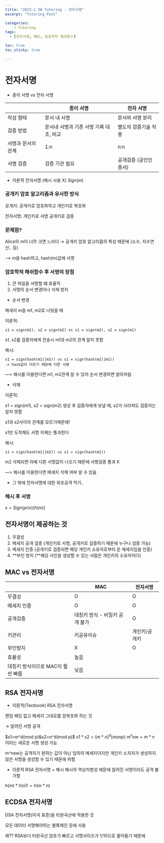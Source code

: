 ```yaml
---
title: "2023-1 SW Tutoring - 전자서명"
excerpt: "Tutoring Post"

categories:
    - Tutoring
tags:
  - [전자서명, MAC, 암호학적 해쉬함수]

toc: true
toc_sticky: true
 
---
```

# 전자서명

- 종이 서명 vs 전자 서명

| |종이 서명|전자 서명|
|---|---|---|
작성 형태|문서 내 서명|문서와 서명 분리
검증 방법|문서내 서명과 기존 서명 기록 대조, 비교| 별도의 검증기술 적용
서명과 문서의 관계|1:n|n:n
서명 검증|검증 기관 필요|공개검증 (공인인증서)

- 이론적 전자서명 (해시 사용 X)
$Sign(m)$

### 공개키 암호 알고리즘과 유사한 방식

공개키: 공개키로 암호화하고 개인키로 복호화

전자서명: 개인키로 서명 공개키로 검증

### 문제점?

Alice의 m이 너무 크면 느리다 → 공개키 암호 알고리즘의 특성 때문에 (소수, 지수연산.. 등)

—> m을 hash하고, hash(m)값에 서명

### 암호학적 해쉬함수 후 서명의 장점

1. 큰 파일을 서명할 떄 효율적
2. 서명의 순서 변경이나 삭제 방지
- 순서 변경

메세지 m을 m1, m2로 나눴을 때

이론적:
```
s1 = sign(m1), s2 = sign(m2) vs s1 = sign(m2), s2 = sign(m1)
```
s1, s2를 검증자에게 전송시 m1과 m2의 관계 알지 못함

해시:
```
s1 = sign(hash(m1||m2)) vs s1 = sign(hash(m2||m1))  
-> hash값이 다르기 때문에 다른 서명
```
—> 해시를 이용한다면 m1, m2관계 알 수 있어 순서 변경하면 알아차림

- 삭제

이론적:

s1 = sign(m1), s2 = sign(m2) 생성 후 검증자에게 보낼 때, s2가 사라져도 검증자는 알지 못함

s1과 s2사이의 관계를 모르기때문에!

s1만 도착해도 서명 자체는 통과한다

해시:
```
s1 = sign(hash(m1||m2)) vs s1 = sign(hash(m1))
```

m2 삭제되면 아예 다른 서명값이 나오기 때문에 서명검증 통과 X

—> 해시를 이용한다면 메세지 삭제 여부 알 수 있음

- 그 밖에 전자서명에 대한 위조공격 막기..

### 해시 후 서명
$s=Sign(priv)(h(m))$

## 전자서명이 제공하는 것

1. 무결성
2. 메세지 공개 검증 (개인키로 서명, 공개키로 검증하기 때문에 누구나 검증 가능)
3. 메세지 인증 (공개키로 검증되면 해당 개인키 소유자로부터 온 메세지임을 인증)
4. **부인 방지 (**해당 사인을 생성할 수 있는 사람은 개인키의 소유자이다)

## MAC vs 전자서명

|  | MAC | 전자서명 |
| --- | --- | --- |
| 무결성 | O | O |
| 메세지 인증 | O | O |
| 공개검증 | 대칭키 방식 - 비밀키 공개 불가 | O |
| 키관리 | 키공유이슈 | 개인키/공개키 |
| 부인방지 | X | O |
| 효율성 | 높음
대칭키 방식이므로 MAC이 훨씬 빠름 | 낮음 |

## RSA 전자서명

- 이론적(Textbook) RSA 전자서명

랜덤 패딩 없고 메세지 그대로를 암복호화 하는 것

→ 알려진 서명 공격

$s1=m^d(mod p)&s2=n^d(mod p)$
$s1*s2=(m*n)^d(mon p)$
$m^new=m*n$
이라는 새로운 서명 생성 가능

m^new는 공격자가 원하는 값이 아닌 임의의 메세지이지만 개인키 소지자가 생성하지 않은 서명을 생성할 수 있기 때문에 위험


- 이론적 RSA 전자서명 + 해시
해시의 역상저항성 때문에 알려진 서명이라도 공격 불가함

$h(m)*h(n)!=h(m*n)$

## ECDSA 전자서명

DSA 전자서명(미국 표준)을 타원곡선에 적용한 것

모든 데이터 서명해야하는 블록체인 등에 사용

왜?? RSA보다 타원곡선 암호가 빠르고 서명사이즈가 1/10으로 줄어들기 때문에
